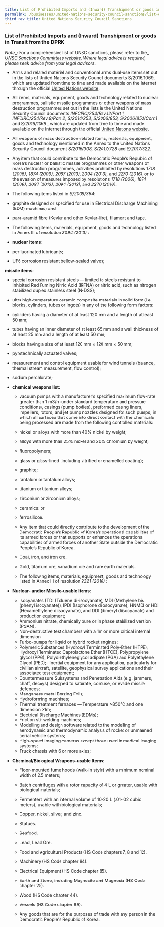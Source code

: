 ```yaml
---
title: List of Prohibited Imports and (Inward) Transhipment or goods in Transit from the DPRK
permalink: /businesses/united-nations-security-council-sanctions/list-of-prohibited-import-dprk
third_nav_title: United Nations Security Council Sanctions
---
```


### **List of Prohibited Imports and (Inward) Transhipment or goods in Transit from the DPRK**

_Note__: For a comprehensive list of UNSC sanctions, please refer to the_ [_UNSC Sanctions Committees website_](https://www.un.org/sc/suborg/en/)_. Where legal advice is required, please seek advice from your legal advisors._

-   Arms and related matériel and conventional arms dual-use items set out in the lists of United Nations Security Council documents S/2016/1069, which are updated from time to time and made available on the Internet through the official [United Nations website](https://www.un.org/sc/suborg/en/sanctions/1718/prohibited-items).

-   All items, materials, equipment, goods and technology related to nuclear programmes, ballistic missile programmes or other weapons of mass destruction programmes set out in the lists in the United Nations Security Council documents  _INFCIRC/254/Rev.12/Part 1, INFCIRC/254/Rev.9/Part 2, S/2014/253, S/2006/853, S/2006/853/Corr.1_  and  _S/2016/1069_  , which are updated from time to time and made available on the Internet through the official [United Nations website](https://www.un.org/sc/suborg/en/sanctions/1718/prohibited-items).

-   All weapons of mass destruction-related items, materials, equipment, goods and technology mentioned in the  Annex  to the United Nations Security Council document  _S/2016/308, S/2017/728_ and _S/2017/822._

-   Any item that could contribute to the Democratic People’s Republic of Korea’s nuclear or ballistic missile programmes or other weapons of mass destruction programmes, activities prohibited by resolutions  _1718 (2006), 1874 (2009), 2087 (2013), 2094 (2013),_  and  _2270 (2016)_, or to the evasion of measures imposed by resolutions  _1718 (2006), 1874 (2009), 2087 (2013), 2094 (2013),_ and _2270 (2016)._

-   The following items listed in  _S/2009/364_:

-   graphite designed or specified for use in Electrical Discharge Machining (EDM) machines; and
-   para-aramid fibre (Kevlar and other Kevlar-like), filament and tape.

-   The following items, materials, equipment, goods and technology listed in  Annex III  of resolution  _2094 (2013)_  :

- **nuclear items**:

-   perfluorinated lubricants;
-   UF6 corrosion resistant bellow-sealed valves;

**missile items**:

  -   special corrosion resistant steels — limited to steels resistant to Inhibited Red Fuming Nitric Acid (IRFNA) or nitric acid, such as nitrogen stabilized duplex stainless steel (N-DSS);
  -   ultra high-temperature ceramic composite materials in solid form (i.e. blocks, cylinders, tubes or ingots) in any of the following form factors:

  -   cylinders having a diameter of at least 120 mm and a length of at least 50 mm;

  -   tubes having an inner diameter of at least 65 mm and a wall thickness of at least 25 mm and a length of at least 50 mm;

  -   blocks having a size of at least 120 mm × 120 mm × 50 mm;

  -   pyrotechnically actuated valves;
  -   measurement and control equipment usable for wind tunnels (balance, thermal stream measurement, flow control);
  -   sodium perchlorate;

- **chemical weapons list:**

  -   vacuum pumps with a manufacturer’s specified maximum flow-rate greater than 1 m3/h (under standard temperature and pressure conditions), casings (pump bodies), preformed casing liners, impellers, rotors, and jet pump nozzles designed for such pumps, in which all surfaces that come into direct contact with the chemicals being processed are made from the following controlled materials:

  -   nickel or alloys with more than 40% nickel by weight;

  -   alloys with more than 25% nickel and 20% chromium by weight;

  -   fluoropolymers;

  -   glass or glass-lined (including vitrified or enamelled coating);

  -   graphite;

  -   tantalum or tantalum alloys;

  -   titanium or titanium alloys;

  -   zirconium or zirconium alloys;

  -   ceramics; or

  -   ferrosilicon.

  -   Any item that could directly contribute to the development of the Democratic People’s Republic of Korea’s operational capabilities of its armed forces or that supports or enhances the operational capabilities of armed forces of another State outside the Democratic People’s Republic of Korea.

  -   Coal, iron, and iron ore.

  -   Gold, titanium ore, vanadium ore and rare earth materials.

  -   The following items, materials, equipment, goods and technology listed in  Annex III  of resolution  _2321 (2016)_ :

- **Nuclear- and/or Missile-usable Items**:

  -   Isocyanates (TDI (Toluene di-isocyanate), MDI (Methylene bis (phenyl isocyanate)), IPDI (Isophorone diiosocyanate), HNMDI or HDI (Hexamethylene diisocyanate), and DDI (dimeryl diisocyanate) and production equipment;
  -   Ammonium nitrate, chemically pure or in phase stabilized version (PSAN);
  -   Non-destructive test chambers with a 1m or more critical internal dimension;
  -   Turbo-pumps for liquid or hybrid rocket engines;
  -   Polymeric Substances (Hydroxyl Terminated Poly-Ether (HTPE), Hydroxyl Terminated Caprolactone Ether (HTCE), Polypropylene glycol (PPG), Polydiethyleneglycol adipate (PGA) and Polyethylene Glycol (PEG);-   Inertial equipment for any application, particularly for civilian aircraft, satellite, geophysical survey applications and their associated test equipment;
  -   Countermeasure Subsystems and Penetration Aids (e.g. jammers, chaff, decoys) designed to saturate, confuse, or evade missile defences;
  -   Manganese metal Brazing Foils;
  -   Hydroforming machines;
  -   Thermal treatment furnaces — Temperature >850°C and one dimension >1m;
  -   Electrical Discharge Machines (EDMs);
  -   Friction stir welding machines;
  -   Modelling and design software related to the modelling of aerodynamic and thermodynamic analysis of rocket or unmanned aerial vehicle systems;
  -   High-speed imaging cameras except those used in medical imaging systems;
  -   Truck chassis with 6 or more axles;

- **Chemical/Biological Weapons-usable Items**:

  -   Floor-mounted fume hoods (walk-in style) with a minimum nominal width of 2.5 meters;
  -   Batch centrifuges with a rotor capacity of 4 L or greater, usable with biological materials;
  -   Fermenters with an internal volume of 10-20 L (.01-.02 cubic meters), usable with biological materials;

  -   Copper, nickel, silver, and zinc.

  -   Statues.
  -   Seafood.

  -   Lead, Lead Ore.
  -   Food and Agricultural Products (HS Code chapters 7, 8 and 12).
  -   Machinery (HS Code chapter 84).
  -   Electrical Equipment (HS Code chapter 85).
  -   Earth and Stone, including Magnesite and Magnesia (HS Code chapter 25).
  -   Wood (HS Code chapter 44).
  -   Vessels (HS Code chapter 89).
  -   Any goods that are for the purposes of trade with any person in the Democratic People's Republic of Korea.
